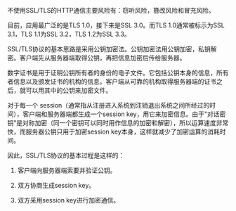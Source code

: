 不使用SSL/TLS的HTTP通信主要风险有：窃听风险，篡改风险和冒充风险。

目前，应用最广泛的是TLS 1.0，接下来是SSL 3.0。而TLS 1.0通常被标示为SSL 3.1，TLS 1.1为SSL 3.2，TLS 1.2为SSL 3.3。

SSL/TLS协议的基本思路是采用公钥加密法。公钥加密法用公钥加密，私钥解密。客户端先从服务器端取得公钥，再把信息加密后传给服务器。

数字证书是用于证明公钥所有者的身份的电子文件。它包括公钥本身的信息，所有者信息以及颁发证书的机构的信息。客户端从可靠的机构取得服务器端的证书之后，就可以用其中的公钥来加密文件。

对于每一个 session（通常指从注册进入系统到注销退出系统之间所经过的时间），客户端和服务器端都生成一个session key，用它来加密信息。由于"对话密钥"是对称加密（同一个密钥可以同时用作信息的加密和解密），所以运算速度非常快，而服务器公钥只用于加密session key本身，这样就减少了加密运算的消耗时间。

因此，SSL/TLS协议的基本过程是这样的：

1. 客户端向服务器端索要并验证公钥。

2. 双方协商生成session key。

3. 双方采用session key进行加密通信。


